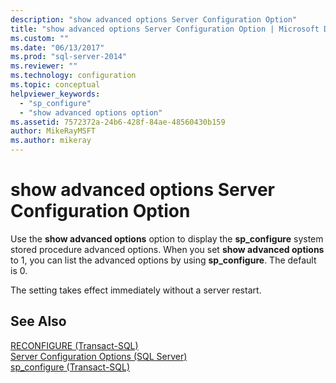```yaml
---
description: "show advanced options Server Configuration Option"
title: "show advanced options Server Configuration Option | Microsoft Docs"
ms.custom: ""
ms.date: "06/13/2017"
ms.prod: "sql-server-2014"
ms.reviewer: ""
ms.technology: configuration
ms.topic: conceptual
helpviewer_keywords: 
  - "sp_configure"
  - "show advanced options option"
ms.assetid: 7572372a-24b6-428f-84ae-48560430b159
author: MikeRayMSFT
ms.author: mikeray
---
```

# show advanced options Server Configuration Option
  Use the **show advanced options** option to display the **sp_configure** system stored procedure advanced options. When you set **show advanced options** to 1, you can list the advanced options by using **sp_configure**. The default is 0.  
  
 The setting takes effect immediately without a server restart.  
  
## See Also  
 [RECONFIGURE &#40;Transact-SQL&#41;](/sql/t-sql/language-elements/reconfigure-transact-sql)   
 [Server Configuration Options &#40;SQL Server&#41;](server-configuration-options-sql-server.md)   
 [sp_configure &#40;Transact-SQL&#41;](/sql/relational-databases/system-stored-procedures/sp-configure-transact-sql)  
  
  
